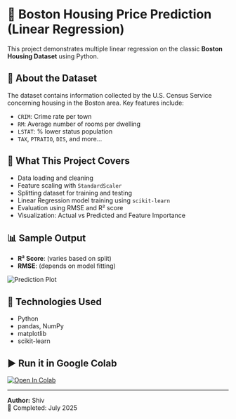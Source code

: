 # 🏡 Boston Housing Price Prediction (Linear Regression)

This project demonstrates multiple linear regression on the classic **Boston Housing Dataset** using Python.

## 📂 About the Dataset
The dataset contains information collected by the U.S. Census Service concerning housing in the Boston area. Key features include:
- `CRIM`: Crime rate per town
- `RM`: Average number of rooms per dwelling
- `LSTAT`: % lower status population
- `TAX`, `PTRATIO`, `DIS`, and more...

## 🚀 What This Project Covers
- Data loading and cleaning
- Feature scaling with `StandardScaler`
- Splitting dataset for training and testing
- Linear Regression model training using `scikit-learn`
- Evaluation using RMSE and R² score
- Visualization: Actual vs Predicted and Feature Importance

## 📊 Sample Output

- **R² Score**: (varies based on split)
- **RMSE**: (depends on model fitting)

![Prediction Plot](https://via.placeholder.com/600x200?text=Insert+Your+Graph+Here)

## 🧠 Technologies Used
- Python
- pandas, NumPy
- matplotlib
- scikit-learn

## ▶️ Run it in Google Colab
[![Open In Colab](https://colab.research.google.com/assets/colab-badge.svg)](https://colab.research.google.com/github/shiv33-a11y/Boston-Housing-Regression/blob/main/Completed_Regression_Project.ipynb)

---

**Author:** Shiv  
📅 Completed: July 2025
